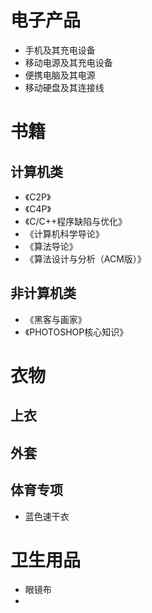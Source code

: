 # 电子产品

- 手机及其充电设备
- 移动电源及其充电设备
- 便携电脑及其电源
- 移动硬盘及其连接线

# 书籍

## 计算机类

- 《C2P》
- 《C4P》
- 《C/C++程序缺陷与优化》
- 《计算机科学导论》
- 《算法导论》
- 《算法设计与分析（ACM版）》

## 非计算机类

- 《黑客与画家》
- 《PHOTOSHOP核心知识》

# 衣物

## 上衣

## 外套

## 体育专项

- 蓝色速干衣

# 卫生用品

- 眼镜布
- 
